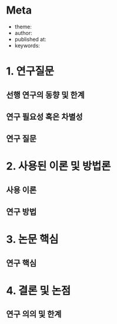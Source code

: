 # Meta
- theme: 
- author:
- published at:
- keywords:

# 1. 연구질문
## 선행 연구의 동향 및 한계
## 연구 필요성 혹은 차별성
## 연구 질문

# 2. 사용된 이론 및 방법론
## 사용 이론
## 연구 방법

# 3. 논문 핵심
## 연구 핵심

# 4. 결론 및 논점
## 연구 의의 및 한계
